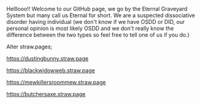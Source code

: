 Helllooo!! Welcome to our GitHub page, we go by the Eternal Graveyard System but many call us Eternal for short.
We are a suspected dissociative disorder having individual (we don't know if we have OSDD or DID, our personal opinion is most likely OSDD and we don't really know the difference between the two types so feel free to tell one of us if you do.)




Alter straw.pages;

https://dustingbunny.straw.page

https://blackwidowweb.straw.page

https://mewkillersroommew.straw.page

https://butchersaxe.straw.page

